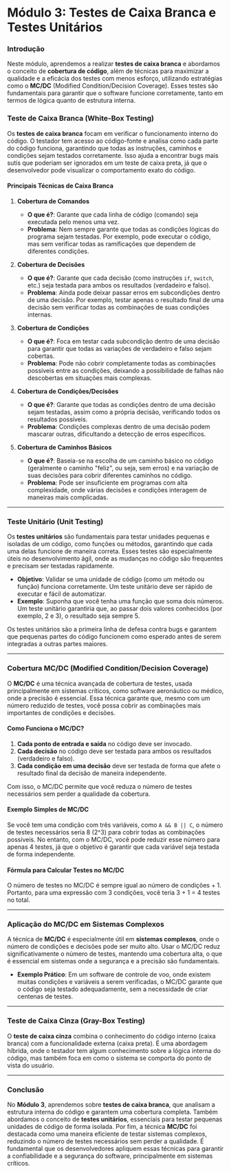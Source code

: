 # Módulo 3: Testes de Caixa Branca e Testes Unitários

### Introdução

Neste módulo, aprendemos a realizar **testes de caixa branca** e abordamos o conceito de **cobertura de código**, além de técnicas para maximizar a qualidade e a eficácia dos testes com menos esforço, utilizando estratégias como o **MC/DC** (Modified Condition/Decision Coverage). Esses testes são fundamentais para garantir que o software funcione corretamente, tanto em termos de lógica quanto de estrutura interna.

### Teste de Caixa Branca (White-Box Testing)

Os **testes de caixa branca** focam em verificar o funcionamento interno do código. O testador tem acesso ao código-fonte e analisa como cada parte do código funciona, garantindo que todas as instruções, caminhos e condições sejam testados corretamente. Isso ajuda a encontrar bugs mais sutis que poderiam ser ignorados em um teste de caixa preta, já que o desenvolvedor pode visualizar o comportamento exato do código.

#### Principais Técnicas de Caixa Branca

1. **Cobertura de Comandos**
   - **O que é?**: Garante que cada linha de código (comando) seja executada pelo menos uma vez.
   - **Problema**: Nem sempre garante que todas as condições lógicas do programa sejam testadas. Por exemplo, pode executar o código, mas sem verificar todas as ramificações que dependem de diferentes condições.

2. **Cobertura de Decisões**
   - **O que é?**: Garante que cada decisão (como instruções `if`, `switch`, etc.) seja testada para ambos os resultados (verdadeiro e falso).
   - **Problema**: Ainda pode deixar passar erros em subcondições dentro de uma decisão. Por exemplo, testar apenas o resultado final de uma decisão sem verificar todas as combinações de suas condições internas.

3. **Cobertura de Condições**
   - **O que é?**: Foca em testar cada subcondição dentro de uma decisão para garantir que todas as variações de verdadeiro e falso sejam cobertas.
   - **Problema**: Pode não cobrir completamente todas as combinações possíveis entre as condições, deixando a possibilidade de falhas não descobertas em situações mais complexas.

4. **Cobertura de Condições/Decisões**
   - **O que é?**: Garante que todas as condições dentro de uma decisão sejam testadas, assim como a própria decisão, verificando todos os resultados possíveis.
   - **Problema**: Condições complexas dentro de uma decisão podem mascarar outras, dificultando a detecção de erros específicos.

5. **Cobertura de Caminhos Básicos**
   - **O que é?**: Baseia-se na escolha de um caminho básico no código (geralmente o caminho "feliz", ou seja, sem erros) e na variação de suas decisões para cobrir diferentes caminhos no código.
   - **Problema**: Pode ser insuficiente em programas com alta complexidade, onde várias decisões e condições interagem de maneiras mais complicadas.

---

### Teste Unitário (Unit Testing)

Os **testes unitários** são fundamentais para testar unidades pequenas e isoladas de um código, como funções ou métodos, garantindo que cada uma delas funcione de maneira correta. Esses testes são especialmente úteis no desenvolvimento ágil, onde as mudanças no código são frequentes e precisam ser testadas rapidamente.

- **Objetivo**: Validar se uma unidade de código (como um método ou função) funciona corretamente. Um teste unitário deve ser rápido de executar e fácil de automatizar.
- **Exemplo**: Suponha que você tenha uma função que soma dois números. Um teste unitário garantiria que, ao passar dois valores conhecidos (por exemplo, 2 e 3), o resultado seja sempre 5.

Os testes unitários são a primeira linha de defesa contra bugs e garantem que pequenas partes do código funcionem como esperado antes de serem integradas a outras partes maiores.

---

### Cobertura MC/DC (Modified Condition/Decision Coverage)

O **MC/DC** é uma técnica avançada de cobertura de testes, usada principalmente em sistemas críticos, como software aeronáutico ou médico, onde a precisão é essencial. Essa técnica garante que, mesmo com um número reduzido de testes, você possa cobrir as combinações mais importantes de condições e decisões.

#### Como Funciona o MC/DC?

1. **Cada ponto de entrada e saída** no código deve ser invocado.
2. **Cada decisão** no código deve ser testada para ambos os resultados (verdadeiro e falso).
3. **Cada condição em uma decisão** deve ser testada de forma que afete o resultado final da decisão de maneira independente.

Com isso, o MC/DC permite que você reduza o número de testes necessários sem perder a qualidade da cobertura.

#### Exemplo Simples de MC/DC

Se você tem uma condição com três variáveis, como `A && B || C`, o número de testes necessários seria 8 (2^3) para cobrir todas as combinações possíveis. No entanto, com o MC/DC, você pode reduzir esse número para apenas 4 testes, já que o objetivo é garantir que cada variável seja testada de forma independente.

#### Fórmula para Calcular Testes no MC/DC

O número de testes no MC/DC é sempre igual ao número de condições + 1. Portanto, para uma expressão com 3 condições, você teria 3 + 1 = 4 testes no total.

---

### Aplicação do MC/DC em Sistemas Complexos

A técnica de **MC/DC** é especialmente útil em **sistemas complexos**, onde o número de condições e decisões pode ser muito alto. Usar o MC/DC reduz significativamente o número de testes, mantendo uma cobertura alta, o que é essencial em sistemas onde a segurança e a precisão são fundamentais.

- **Exemplo Prático**: Em um software de controle de voo, onde existem muitas condições e variáveis a serem verificadas, o MC/DC garante que o código seja testado adequadamente, sem a necessidade de criar centenas de testes.

---

### Teste de Caixa Cinza (Gray-Box Testing)

O **teste de caixa cinza** combina o conhecimento do código interno (caixa branca) com a funcionalidade externa (caixa preta). É uma abordagem híbrida, onde o testador tem algum conhecimento sobre a lógica interna do código, mas também foca em como o sistema se comporta do ponto de vista do usuário.

---

### Conclusão

No **Módulo 3**, aprendemos sobre **testes de caixa branca**, que analisam a estrutura interna do código e garantem uma cobertura completa. Também abordamos o conceito de **testes unitários**, essenciais para testar pequenas unidades de código de forma isolada. Por fim, a técnica **MC/DC** foi destacada como uma maneira eficiente de testar sistemas complexos, reduzindo o número de testes necessários sem perder a qualidade. É fundamental que os desenvolvedores apliquem essas técnicas para garantir a confiabilidade e a segurança do software, principalmente em sistemas críticos.
